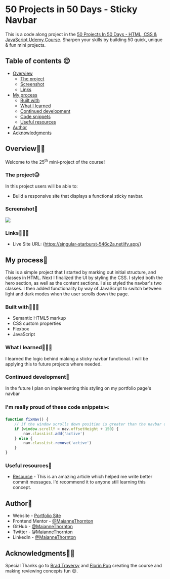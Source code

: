 # 50 Projects in 50 Days - Sticky Navbar

This is a code along project in the [50 Projects In 50 Days - HTML, CSS & JavaScript Udemy Course](https://www.udemy.com/course/50-projects-50-days/). Sharpen your skills by building 50 quick, unique & fun mini projects.

## Table of contents 😌

- [Overview](#overview)
  - [The project](#the-project)
  - [Screenshot](#screenshot)
  - [Links](#links)
- [My process](#my-process)
  - [Built with](#built-with)
  - [What I learned](#what-i-learned)
  - [Continued development](#continued-development)
  - [Code snippets](#im-really-proud-of-these-code-snippets%EF%B8%8F)
  - [Useful resources](#useful-resources)
- [Author](#author)
- [Acknowledgments](#acknowledgments)

## Overview👋🏾

Welcome to the 25<sup>th</sup> mini-project of the course!

### The project😥

In this project users will be able to:

- Build a responsive site that displays a functional sticky navbar.

### Screenshot🌇

![](./screenshot.gif)

### Links👩🏾‍💻

- Live Site URL: (https://singular-starburst-546c2a.netlify.app/)

## My process💭

This is a simple project that I started by marking out initial structure, and classes in HTML. Next I finalized the UI by styling the CSS. I styled both the hero section, as well as the content sections. I also styled the navbar's two classes. I then added functionality by way of JavaScript to switch between light and dark modes when the user scrolls down the page.

### Built with👷🏾‍♀️

- Semantic HTML5 markup
- CSS custom properties
- Flexbox
- JavaScript

### What I learned👩🏾‍🏫

I learned the logic behind making a sticky navbar functional. I will be applying this to future projects where needed.

### Continued development🔮

In the future I plan on implementing this styling on my portfolio page's navbar

### I'm really proud of these code snippets✂️

```js
function fixNav() {
    // if the window scrolls down position is greater than the navbar offset height + 150 px
    if (window.scrollY > nav.offsetHeight + 150) {
        nav.classList.add('active')
    } else {
        nav.classList.remove('active')
    }
}
```

### Useful resources📖

- [Resource](https://www.freecodecamp.org/news/how-to-write-better-git-commit-messages/) - This is an amazing article which helped me write better commit messages. I'd recommend it to anyone still learning this concept.

## Author🔎

- Website - [Portfolio Site](https://maiannethornton.netlify.app/)
- Frontend Mentor - [@MaianneThornton](https://www.frontendmentor.io/profile/MaianneThornton)
- GitHub - [@MaianneThornton](GitHub.com/MaianneThornton)
- Twitter - [@MaianneThornton](https://twitter.com/MaianneThornton)
- LinkedIn - [@MaianneThornton](https://www.linkedin.com/in/maiannethornton/)

## Acknowledgments🙏🏾

Special Thanks go to [Brad Traversy](http://www.traversymedia.com/) and [Florin Pop](http://www.florin-pop.com/) creating the course and making reviewing concepts fun 😊.

